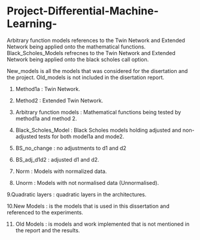 # Project-Differential-Machine-Learning-

Arbitrary function models references to the Twin Network and Extended Network being applied onto the mathematical functions. 
Black_Scholes_Models refrecnes to the Twin Network and Extended Network being applied onto the black scholes call option. 

New_models is all the models that was considered for the disertation and the project. 
Old_models is not included in the disertation report. 

   1. Method1a : Twin Network. 
   
   2. Method2 : Extended Twin Network.
   
   3. Arbitrary function models : Mathematical functions being tested by method1a and method 2. 
   
   4. Black_Scholes_Model : Black Scholes models holding adjusted and non-adjusted tests for both model1a and mode2.
   
   5. BS_no_change : no adjustments to d1 and d2 
   
   6. BS_adj_d1d2 : adjusted d1 and d2.
   
   7. Norm : Models with normalized data.
     
   8. Unorm : Models with not normalised data (Unnormalised). 
   
   9.Quadratic layers : quadratic layers in the architectures.
   
   10.New Models : is the models that is used in this dissertation and referenced to the experiments.
   
   11. Old Models : is models and work implemented that is not mentioned in the report and the results. 
   
